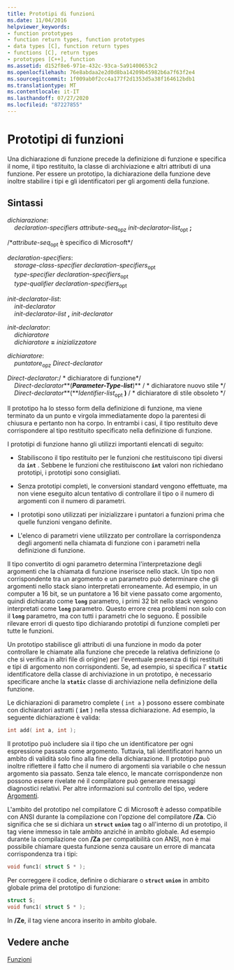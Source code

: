 ```yaml
---
title: Prototipi di funzioni
ms.date: 11/04/2016
helpviewer_keywords:
- function prototypes
- function return types, function prototypes
- data types [C], function return types
- functions [C], return types
- prototypes [C++], function
ms.assetid: d152f8e6-971e-432c-93ca-5a91400653c2
ms.openlocfilehash: 76e8abdaa2e2d0d8ba14209b45982b6a7f63f2e4
ms.sourcegitcommit: 1f009ab0f2cc4a177f2d1353d5a38f164612bdb1
ms.translationtype: MT
ms.contentlocale: it-IT
ms.lasthandoff: 07/27/2020
ms.locfileid: "87227855"
---
```

# <a name="function-prototypes"></a>Prototipi di funzioni

Una dichiarazione di funzione precede la definizione di funzione e specifica il nome, il tipo restituito, la classe di archiviazione e altri attributi di una funzione. Per essere un prototipo, la dichiarazione della funzione deve inoltre stabilire i tipi e gli identificatori per gli argomenti della funzione.

## <a name="syntax"></a>Sintassi

*dichiarazione*:<br/>
&nbsp;&nbsp;&nbsp;&nbsp;*declaration-specifiers* *attribute-seq*<sub>opz</sub> *init-declarator-list*<sub>opt</sub> **;**

/\**attribute-seq*<sub>opt</sub> è specifico di Microsoft\*/

*declaration-specifiers*:<br/>
&nbsp;&nbsp;&nbsp;&nbsp;*storage-class-specifier* *declaration-specifiers*<sub>opt</sub> <br/>
&nbsp;&nbsp;&nbsp;&nbsp;*type-specifier* *declaration-specifiers*<sub>opt</sub> <br/>
&nbsp;&nbsp;&nbsp;&nbsp;*type-qualifier* *declaration-specifiers*<sub>opt</sub>

*init-declarator-list*:<br/>
&nbsp;&nbsp;&nbsp;&nbsp;*init-declarator*<br/>
&nbsp;&nbsp;&nbsp;&nbsp;*init-declarator-list*  **,**  *init-declarator*

*init-declarator*:<br/>
&nbsp;&nbsp;&nbsp;&nbsp;*dichiaratore*<br/>
&nbsp;&nbsp;&nbsp;&nbsp;*dichiaratore* **=** *inizializzatore*

*dichiaratore*:<br/>
&nbsp;&nbsp;&nbsp;&nbsp;*puntatore*<sub>opz</sub> *Direct-declarator*

*Direct-declarator*:/ \* dichiaratore di funzione\*/<br/>
&nbsp;&nbsp;&nbsp;&nbsp;*Direct-declarator***(***Parameter-Type-list***)**   / \* dichiaratore nuovo stile      \*/<br/>
&nbsp;&nbsp;&nbsp;&nbsp;*Direct-declarator***(***Identifier-list*<sub>opt</sub> **)**  / \* dichiaratore di stile obsoleto    \*/

Il prototipo ha lo stesso form della definizione di funzione, ma viene terminato da un punto e virgola immediatamente dopo la parentesi di chiusura e pertanto non ha corpo. In entrambi i casi, il tipo restituito deve corrispondere al tipo restituito specificato nella definizione di funzione.

I prototipi di funzione hanno gli utilizzi importanti elencati di seguito:

- Stabiliscono il tipo restituito per le funzioni che restituiscono tipi diversi da **`int`** . Sebbene le funzioni che restituiscono **`int`** valori non richiedano prototipi, i prototipi sono consigliati.

- Senza prototipi completi, le conversioni standard vengono effettuate, ma non viene eseguito alcun tentativo di controllare il tipo o il numero di argomenti con il numero di parametri.

- I prototipi sono utilizzati per inizializzare i puntatori a funzioni prima che quelle funzioni vengano definite.

- L'elenco di parametri viene utilizzato per controllare la corrispondenza degli argomenti nella chiamata di funzione con i parametri nella definizione di funzione.

Il tipo convertito di ogni parametro determina l'interpretazione degli argomenti che la chiamata di funzione inserisce nello stack. Un tipo non corrispondente tra un argomento e un parametro può determinare che gli argomenti nello stack siano interpretati erroneamente. Ad esempio, in un computer a 16 bit, se un puntatore a 16 bit viene passato come argomento, quindi dichiarato come **`long`** parametro, i primi 32 bit nello stack vengono interpretati come **`long`** parametro. Questo errore crea problemi non solo con il **`long`** parametro, ma con tutti i parametri che lo seguono. È possibile rilevare errori di questo tipo dichiarando prototipi di funzione completi per tutte le funzioni.

Un prototipo stabilisce gli attributi di una funzione in modo da poter controllare le chiamate alla funzione che precede la relativa definizione (o che si verifica in altri file di origine) per l'eventuale presenza di tipi restituiti e tipi di argomento non corrispondenti. Se, ad esempio, si specifica l' **`static`** identificatore della classe di archiviazione in un prototipo, è necessario specificare anche la **`static`** classe di archiviazione nella definizione della funzione.

Le dichiarazioni di parametro complete ( `int a` ) possono essere combinate con dichiaratori astratti ( **`int`** ) nella stessa dichiarazione. Ad esempio, la seguente dichiarazione è valida:

```C
int add( int a, int );
```

Il prototipo può includere sia il tipo che un identificatore per ogni espressione passata come argomento. Tuttavia, tali identificatori hanno un ambito di validità solo fino alla fine della dichiarazione. Il prototipo può inoltre riflettere il fatto che il numero di argomenti sia variabile o che nessun argomento sia passato. Senza tale elenco, le mancate corrispondenze non possono essere rivelate né il compilatore può generare messaggi diagnostici relativi. Per altre informazioni sul controllo del tipo, vedere [Argomenti](../c-language/arguments.md).

L'ambito del prototipo nel compilatore C di Microsoft è adesso compatibile con ANSI durante la compilazione con l'opzione del compilatore **/Za**. Ciò significa che se si dichiara un **`struct`** **`union`** tag o all'interno di un prototipo, il tag viene immesso in tale ambito anziché in ambito globale. Ad esempio durante la compilazione con **/Za** per compatibilità con ANSI, non è mai possibile chiamare questa funzione senza causare un errore di mancata corrispondenza tra i tipi:

```C
void func1( struct S * );
```

Per correggere il codice, definire o dichiarare o **`struct`** **`union`** in ambito globale prima del prototipo di funzione:

```C
struct S;
void func1( struct S * );
```

In **/Ze**, il tag viene ancora inserito in ambito globale.

## <a name="see-also"></a>Vedere anche

[Funzioni](../c-language/functions-c.md)
